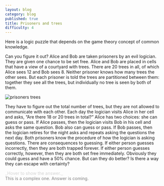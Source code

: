 ```yaml
---
layout: blog
category: blog
published: true
title: Prisoners and trees
difficulty: 4
---
```

Here is a logic puzzle that depends on the game theory concept of common knowledge. 

Can you figure it out?
Alice and Bob are taken prisoners by an evil logician. They are given one chance to be set free.
Alice and Bob are placed in cells that have a view of a courtyard with trees. There are 20 trees in all, of which Alice sees 12 and Bob sees 8.
Neither prisoner knows how many trees the other sees. But each prisoner is told the trees are partitioned between them: together they see all the trees, but individually no tree is seen by both of them.

![prisoners trees](/img/prisoners-trees.png)

They have to figure out the total number of trees, but they are not allowed to communicate with each other.
Each day the logician visits Alice in her cell and asks, “Are there 18 or 20 trees in total?”
Alice has two choices: she can guess or pass. If Alice passes, then the logician visits Bob in his cell and asks the same question.
Bob also can guess or pass. If Bob passes, then the logician retires for the night asks and repeats asking the questions the next day. Both prisoners know the procedure of how the logician is asking questions.
There are consequences to guessing. If either person guesses incorrectly, then they are both trapped forever. If either person guesses correctly, however, then they are both set free immediately.
Obviously they could guess and have a 50% chance. But can they do better? Is there a way they can escape with certainty?


<div markdown="1" class='answer-title' style="color: lightgrey">_Hover to show the answer._
</div>
<div class='answer-wrapper'>
<div markdown="1" class='answer' style="color: grey">
This is a complex one. Answer is coming.
</div>
</div>

